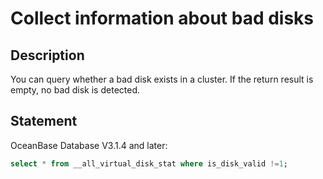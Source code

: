 ﻿# Collect information about bad disks

## Description

You can query whether a bad disk exists in a cluster. If the return result is empty, no bad disk is detected.

## Statement

OceanBase Database V3.1.4 and later:

```sql
select * from __all_virtual_disk_stat where is_disk_valid !=1;
```
